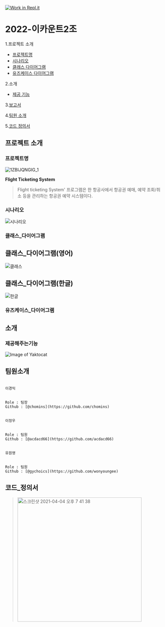 [![Work in Repl.it](https://classroom.github.com/assets/work-in-replit-14baed9a392b3a25080506f3b7b6d57f295ec2978f6f33ec97e36a161684cbe9.svg)](https://classroom.github.com/online_ide?assignment_repo_id=349932&assignment_repo_type=GroupAssignmentRepo)
# 2022-이카운트2조

1.프로젝트 소개
  - [프로젝트명](#프로젝트명)
  - [시나리오](#시나리오)
  - [클래스 다이어그램](#클래스_다이어그램)
  - [유즈케이스 다이어그램](유즈케이스_다이어그램)

2.소개
  - [제공 기능](#제공해주는기능)

3.[보고서](#보고서)

4.[팀원 소개](#팀원소개)

5.[코드 정의서](#코드_정의서)

## 프로젝트 소개

### 프로젝트명  

![1ZBIJQNGIG_1](https://user-images.githubusercontent.com/39540606/159205696-d469bdcc-635a-438c-9329-8c82db7e3e4a.jpg)

**Flight Ticketing System**
> Flight ticketing System' 프로그램은 한 항공사에서 항공권 예매, 예약 조회/취소 등을 관리하는 항공권 예약 시스템이다.

### 시나리오
![시나리오](https://user-images.githubusercontent.com/39540606/159206308-cbd23926-1a1c-4b24-b003-ec8071c50a1e.PNG)

### 클래스_다이어그램

## 클래스_다이어그램(영어)
![클래스](https://user-images.githubusercontent.com/39540606/159204817-3edaf34d-bfd5-4a04-961a-9246207beffd.PNG)

## 클래스_다이어그램(한글)
![한글](https://user-images.githubusercontent.com/39540606/159204999-ed3fc00d-5347-453e-95ea-4c4dd259a094.PNG)

### 유즈케이스_다이어그램


## 소개

### 제공해주는기능
![Image of Yaktocat](https://firebasestorage.googleapis.com/v0/b/my-project-1541150284852.appspot.com/o/%EA%B8%B0%EB%8A%A5.png?alt=media&token=9dfe4416-d2c4-43b4-806b-1c155ac99481)


## 팀원소개
```

이경익


Role : 팀장
Github : [@chomins](https://github.com/chomins)

```

```

이정우


Role : 팀원
Github : [@acdacd66](https://github.com/acdacd66)

```

```

유원영


Role : 팀원
Github : [@gychoics](https://github.com/wonyoungee)

```

## 코드_정의서
> <img width="400" alt="스크린샷 2021-04-04 오후 7 41 38" src="https://user-images.githubusercontent.com/39540606/159205491-5d759a45-b0f9-429d-a5f4-180bbed9741e.PNG">






